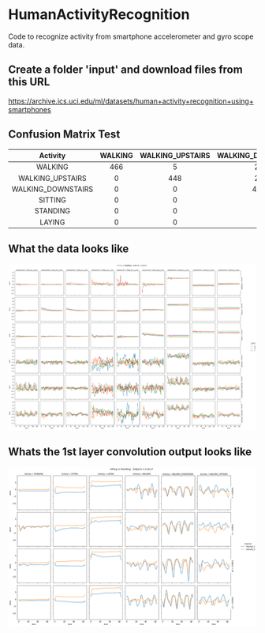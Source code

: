 # HumanActivityRecognition
Code to recognize activity from smartphone accelerometer and gyro scope data.

## Create a folder 'input' and download files from this URL
https://archive.ics.uci.edu/ml/datasets/human+activity+recognition+using+smartphones

## Confusion Matrix Test

|      Activity      | WALKING | WALKING_UPSTAIRS | WALKING_DOWNSTAIRS | SITTING | STANDING | LAYING |
|:------------------:|:-------:|:----------------:|:------------------:|:-------:|:--------:|:------:|
|       WALKING      |   466   |         5        |         25         |    0    |     0    |    0   |
|  WALKING_UPSTAIRS  |    0    |        448       |         22         |    1    |     0    |    0   |
| WALKING_DOWNSTAIRS |    0    |         0        |         420        |    0    |     0    |    0   |
|       SITTING      |    0    |         0        |          0         |   416   |    69    |    6   |
|      STANDING      |    0    |         0        |          0         |    27   |    505   |    0   |
|       LAYING       |    0    |         0        |          0         |    0    |     0    |   537  |

## What the data looks like
![Result](src/plots/Subjects%201,3,26,27.png)

## Whats the 1st layer convolution output looks like
![Result](src/plot//../plots/Subjects%201.png)